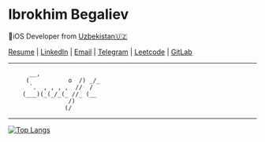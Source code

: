 # Ibrokhim Begaliev
iOS Developer  from  [Uzbekistan🇺🇿](https://en.wikipedia.org/wiki/Uzbekistan)



[Resume](https://ibegaliev.notion.site/Ibrokhim-Begaliev-7b930f80d29f42a2a5389d738d8ced64) |
[LinkedIn](https://www.linkedin.com/in/ibegaliev/) |
[Email](ibrohimbek2048@gmail.com) |
[Telegram](https://t.me/ibrokhims) |
[Leetcode](https://leetcode.com/ibegaliev/) | 
[GitLab](https://gitlab.com/ibegaliev)

---

          __,
         (           o  /) _/_
          `.  , , , ,  //  /
        (___)(_(_/_(_ //_ (__
                     /)
                    (/

---
[![Top Langs](https://github-readme-stats.vercel.app/api/top-langs/?username=ibegaliev&layout=compact)](https://github.com/anuraghazra/github-readme-stats)
